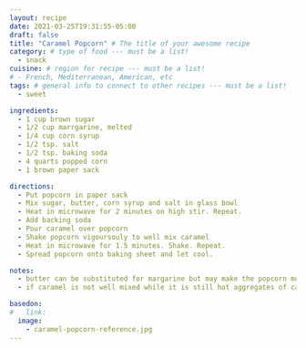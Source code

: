 ```yaml
---
layout: recipe
date: 2021-03-25T19:31:55-05:00
draft: false
title: "Caramel Popcorn" # The title of your awesome recipe
category: # type of food --- must be a list!
  - snack
cuisine: # region for recipe --- must be a list!
# - French, Mediterranean, American, etc
tags: # general info to connect to other recipes --- must be a list!
  - sweet

ingredients:
  - 1 cup brown sugar
  - 1/2 cup marrgarine, melted
  - 1/4 cup corn syrup
  - 1/2 tsp. salt
  - 1/2 tsp. baking soda
  - 4 quarts popped corn
  - 1 brown paper sack

directions:
  - Put popcorn in paper sack
  - Mix sugar, butter, corn syrup and salt in glass bowl
  - Heat in microwave for 2 minutes on high stir. Repeat.
  - Add backing soda
  - Pour caramel over popcorn
  - Shake popcorn vigoursouly to well mix caramel
  - Heat in microwave for 1.5 minutes. Shake. Repeat.
  - Spread popcorn onto baking sheet and let cool.

notes:
  - butter can be substituted for margarine but may make the popcorn more greasy
  - if caramel is not well mixed while it is still hot aggregates of caramel will get too hot and burn in the paper bag

basedon:
#   link:
  image:
    - caramel-popcorn-reference.jpg
---
```

